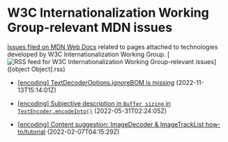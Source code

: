 # W3C Internationalization Working Group-relevant MDN issues

[Issues filed on MDN Web Docs](https://github.com/mdn/content/issues) related to pages attached to technologies developed by W3C Internationalization Working Group. [![RSS feed for W3C Internationalization Working Group-relevant issues](https://www.w3.org/QA/2007/04/feed_icon)]([object Object].rss)

* [[encoding] TextDecoderOptions.ignoreBOM is missing](https://github.com/mdn/content/issues/22268) (2022-11-13T15:14:01Z)
  
* [[encoding] Subjective description in `Buffer sizing` in `TextEncoder.encodeInto()`](https://github.com/mdn/content/issues/16805) (2022-05-31T02:24:05Z)
  
* [[encoding] Content suggestion: ImageDecoder & ImageTrackList how-to/tutorial](https://github.com/mdn/content/issues/12791) (2022-02-07T04:15:29Z)
  
